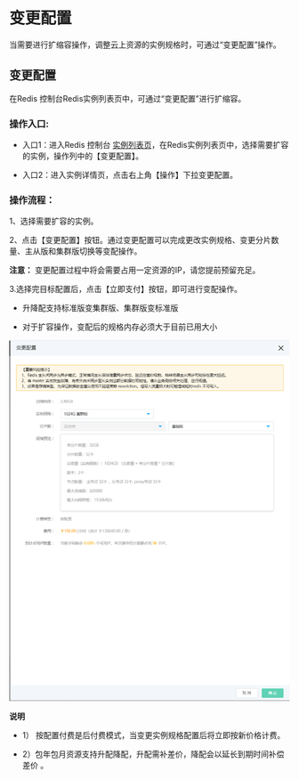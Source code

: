 # 变更配置

当需要进行扩缩容操作，调整云上资源的实例规格时，可通过“变更配置”操作。

## 变更配置

在Redis 控制台Redis实例列表页中，可通过“变更配置”进行扩缩容。

### 操作入口:

- 入口1：进入Redis 控制台 [实例列表页](https://redis-console.jdcloud.com/redis)，在Redis实例列表页中，选择需要扩容的实例，操作列中的【变更配置】。

- 入口2：进入实例详情页，点击右上角【操作】下拉变更配置。

### 操作流程：

1、选择需要扩容的实例。

2、点击【变更配置】按钮。通过变更配置可以完成更改实例规格、变更分片数量、主从版和集群版切换等变配操作。

**注意：** 变更配置过程中将会需要占用一定资源的IP，请您提前预留充足。

3.选择完目标配置后，点击【立即支付】按钮，即可进行变配操作。

- 升降配支持标准版变集群版、集群版变标准版

- 对于扩容操作，变配后的规格内存必须大于目前已用大小

![](../../../../../image/Redis/Change-Configuration-1.png)


**说明**

- 1） 按配置付费是后付费模式，当变更实例规格配置后将立即按新价格计费。

- 2）包年包月资源支持升配降配，升配需补差价，降配会以延长到期时间补偿差价 。




